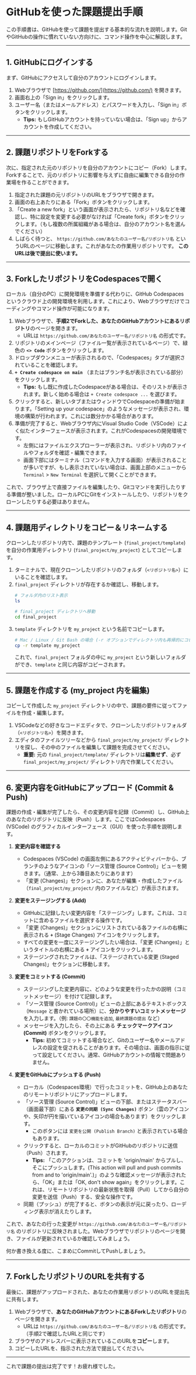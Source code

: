 # GitHubを使った課題提出手順

この手順書は、GitHubを使って課題を提出する基本的な流れを説明します。GitやGitHubの操作に慣れていない方向けに、コマンド操作を中心に解説します。

---

## 1. GitHubにログインする

まず、GitHubにアクセスして自分のアカウントにログインします。

1.  Webブラウザで [https://github.com/](https://github.com/) を開きます。
2.  画面右上の「Sign in」をクリックします。
3.  ユーザー名（またはメールアドレス）とパスワードを入力し、「Sign in」ボタンをクリックします。
    * **Tips:** もしGitHubアカウントを持っていない場合は、「Sign up」からアカウントを作成してください。

---

## 2. 課題リポジトリをForkする

次に、指定された元のリポジトリを自分のアカウントにコピー（Fork）します。Forkすることで、元のリポジトリに影響を与えずに自由に編集できる自分の作業場を作ることができます。

1.  指定された課題の元リポジトリのURLをブラウザで開きます。
2.  画面の右上あたりにある「Fork」ボタンをクリックします。
3.  「Create a new fork」という画面が表示されたら、リポジトリ名などを確認し、特に設定を変更する必要がなければ「Create fork」ボタンをクリックします。（もし複数の所属組織がある場合は、自分のアカウント名を選んでください）
4.  しばらく待つと、 `https://github.com/あなたのユーザー名/リポジトリ名` というURLのページに移動します。これがあなたの作業用リポジトリです。 **このURLは後で提出に使います。**

---

## 3. ForkしたリポジトリをCodespacesで開く

ローカル（自分のPC）に開発環境を準備する代わりに、GitHub Codespaces というクラウド上の開発環境を利用します。これにより、Webブラウザだけでコーディングやコマンド操作が可能になります。

1.  Webブラウザで、**手順2でForkした、あなたのGitHubアカウントにあるリポジトリ**のページを開きます。
    * URLは `https://github.com/あなたのユーザー名/リポジトリ名` の形式です。
2.  リポジトリのメインページ（ファイル一覧が表示されているページ）で、緑色の **`<> Code`** ボタンをクリックします。
3.  ドロップダウンメニューが表示されるので、「Codespaces」タブが選択されていることを確認します。
4.  **`+ Create codespace on main`** （またはブランチ名が表示されている部分）をクリックします。
    * **Tips:** もし既に作成したCodespaceがある場合は、そのリストが表示されます。新しく始める場合は `+ Create codespace ...` を選びます。
5.  クリックすると、新しいタブまたはウィンドウでCodespaceの準備が始まります。「Setting up your codespace」のようなメッセージが表示され、環境の構築が行われます。これには数分かかる場合があります。
6.  準備が完了すると、Webブラウザ内にVisual Studio Code（VSCode）によく似たインターフェースが表示されます。これがCodespacesの開発環境です。
    * 左側にはファイルエクスプローラーが表示され、リポジトリ内のファイルやフォルダを確認・編集できます。
    * 画面下部にはターミナル（コマンドを入力する画面）が表示されることが多いですが、もし表示されていない場合は、画面上部のメニューから `Terminal` > `New Terminal` を選択して開くことができます。

これで、ブラウザ上で直接ファイルを編集したり、Gitコマンドを実行したりする準備が整いました。ローカルPCにGitをインストールしたり、リポジトリをクローンしたりする必要はありません。


---

## 4. 課題用ディレクトリをコピー＆リネームする

クローンしたリポジトリ内で、課題のテンプレート (`final_project/template`) を自分の作業用ディレクトリ (`final_project/my_project`) としてコピーします。

1.  ターミナルで、現在クローンしたリポジトリのフォルダ（`<リポジトリ名>`）にいることを確認します。
2.  `final_project` ディレクトリが存在するか確認し、移動します。
    ```bash
    # フォルダ内のリスト表示
    ls

    # final_project ディレクトリへ移動
    cd final_project
    ```
3.  `template` ディレクトリを `my_project` という名前でコピーします。
    ```bash
    # Mac / Linux / Git Bash の場合 (-r オプションでディレクトリ内も再帰的にコピー)
    cp -r template my_project
    ```
    これで、`final_project` フォルダの中に `my_project` という新しいフォルダができ、`template` と同じ内容がコピーされます。

---

## 5. 課題を作成する (my_project 内を編集)

コピーして作成した `my_project` ディレクトリの中で、課題の要件に従ってファイルを作成・編集します。

1.  VSCodeなどの好きなコードエディタで、クローンしたリポジトリフォルダ（`<リポジトリ名>`）を開きます。
2.  エディタのファイルツリーなどから `final_project/my_project/` ディレクトリを探し、その中のファイルを編集して課題を完成させてください。
    * **重要:** 元の `final_project/template/` ディレクトリは**編集せず**、必ず `final_project/my_project/` ディレクトリ内で作業してください。

---

## 6. 変更内容をGitHubにアップロード (Commit & Push)

課題の作成・編集が完了したら、その変更内容を記録（Commit）し、GitHub上のあなたのリポジトリに反映（Push）します。ここではCodespaces (VSCode) のグラフィカルインターフェース（GUI）を使った手順を説明します。

1.  **変更内容を確認する**
    * Codespaces (VSCode) の画面左側にあるアクティビティバーから、ブランチのようなアイコンの「ソース管理 (Source Control)」ビューを開きます。（通常、上から3番目あたりにあります）
    * 「変更 (Changes)」セクションに、あなたが編集・作成したファイル（`final_project/my_project/` 内のファイルなど）が表示されます。

2.  **変更をステージングする (Add)**
    * GitHubに記録したい変更内容を「ステージング」します。これは、コミットに含めるファイルを選択する操作です。
    * 「変更 (Changes)」セクションにリストされている各ファイルの右横に表示される **`+`** (Stage Changes) アイコンをクリックします。
    * すべての変更を一度にステージングしたい場合は、「変更 (Changes)」というタイトルの右横にある **`+`** アイコンをクリックします。
    * ステージングされたファイルは、「ステージされている変更 (Staged Changes)」セクションに移動します。

3.  **変更をコミットする (Commit)**
    * ステージングした変更内容に、どのような変更を行ったかの説明（コミットメッセージ）を付けて記録します。
    * 「ソース管理 (Source Control)」ビューの上部にあるテキストボックス（`Message` と書かれている場所）に、**分かりやすいコミットメッセージ**を入力します。（例: `課題の〇〇機能を追加`, `最終課題の提出` など）
    * メッセージを入力したら、その上にある **チェックマークアイコン (Commit)** ボタンをクリックします。
        * **Tips:** 初めてコミットする場合など、Gitのユーザー名やメールアドレスの設定を促されることがあります。その場合は、画面の指示に従って設定してください。通常、GitHubアカウントの情報で問題ありません。

4.  **変更をGitHubにプッシュする (Push)**
    * ローカル（Codespaces環境）で行ったコミットを、GitHub上のあなたのリモートリポジトリにアップロードします。
    * 「ソース管理 (Source Control)」ビューの下部、またはステータスバー（画面最下部）にある **`変更の同期 (Sync Changes)`** ボタン（雲のアイコンや、矢印が円を描いているアイコンの場合もあります）をクリックします。
        * このボタンには `変更を公開 (Publish Branch)` と表示されている場合もあります。
    * クリックすると、ローカルのコミットがGitHubのリポジトリに送信（Push）されます。
        * **Tips:** 「このアクションは、コミットを 'origin/main' からプルし、そこにプッシュします。(This action will pull and push commits from and to 'origin/main'.)」のような確認メッセージが表示されたら、「OK」または「OK, don't show again」をクリックします。これは、リモートリポジトリの最新状態を取得（Pull）してから自分の変更を送信（Push）する、安全な操作です。
    * 同期（プッシュ）が完了すると、ボタンの表示が元に戻ったり、ローディング表示が消えたりします。

これで、あなたの行った変更が `https://github.com/あなたのユーザー名/リポジトリ名` のリポジトリに反映されました。Webブラウザでリポジトリのページを開き、ファイルが更新されているか確認してみましょう。  

何か書き換える度に、こまめにCommitしてPushしましょう。


---

## 7. ForkしたリポジトリのURLを共有する

最後に、課題がアップロードされた、あなたの作業用リポジトリのURLを提出先に共有します。

1.  Webブラウザで、**あなたのGitHubアカウントにあるForkしたリポジトリ**のページを開きます。
    * URLは `https://github.com/あなたのユーザー名/リポジトリ名` の形式です。（手順2で確認したURLと同じです）
2.  ブラウザのアドレスバーに表示されているこのURLを**コピー**します。
3.  コピーしたURLを、指示された方法で提出してください。

---

これで課題の提出は完了です！お疲れ様でした。